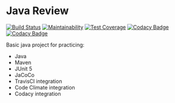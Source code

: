 # Java Review
[![Build Status](https://travis-ci.com/NutthanichN/javareview.svg?branch=main)](https://travis-ci.com/NutthanichN/javareview)
[![Maintainability](https://api.codeclimate.com/v1/badges/de84d14ba437151dda4b/maintainability)](https://codeclimate.com/github/NutthanichN/javareview/maintainability)
[![Test Coverage](https://api.codeclimate.com/v1/badges/de84d14ba437151dda4b/test_coverage)](https://codeclimate.com/github/NutthanichN/javareview/test_coverage)
[![Codacy Badge](https://app.codacy.com/project/badge/Grade/f7e838c2a1ad4663a13185be4e8473d0)](https://www.codacy.com/gh/NutthanichN/javareview/dashboard?utm_source=github.com&amp;utm_medium=referral&amp;utm_content=NutthanichN/javareview&amp;utm_campaign=Badge_Grade)
[![Codacy Badge](https://app.codacy.com/project/badge/Coverage/f7e838c2a1ad4663a13185be4e8473d0)](https://www.codacy.com/gh/NutthanichN/javareview/dashboard?utm_source=github.com&utm_medium=referral&utm_content=NutthanichN/javareview&utm_campaign=Badge_Coverage)

Basic java project for practicing:
*   Java
*   Maven
*   JUnit 5
*   JaCoCo
* TravisCI integration
* Code Climate integration
* Codacy integration
